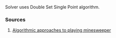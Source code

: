 Solver uses Double Set Single Point algorithm.

### Sources
1. [Algorithmic approaches to playing minesweeper](https://dash.harvard.edu/bitstream/handle/1/14398552/BECERRA-SENIORTHESIS-2015.pdf?sequence=1)
